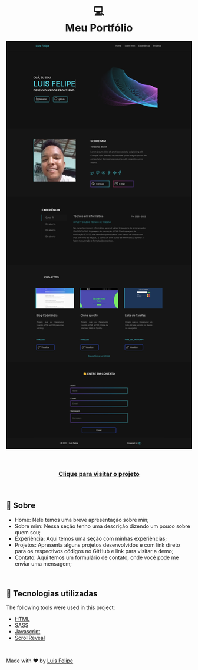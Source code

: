<h1 align="center">
  💻<br>Meu Portfólio
</h1>

<img src="./src/img/localhost-3000.png" width="600" height="auto" alt="img projeto" />

&#xa0;

<h3 align="center"><a href="https://portfolio-seven-silk-44.vercel.app/">Clique para visitar o projeto</a></h3>

<br>

## :dart: Sobre

- Home: Nele temos uma breve apresentação sobre min;
- Sobre mim: Nessa seção tenho uma descrição dizendo um pouco sobre quem sou;
- Experiência: Aqui temos uma seção com minhas experiências;
- Projetos: Apresenta alguns projetos desenvolvidos e com link direto para os respectivos códigos no GitHub e link para visitar a demo;
- Contato: Aqui temos um formulário de contato, onde você pode me enviar uma mensagem;

&#xa0;

## :rocket: Tecnologias utilizadas

The following tools were used in this project:

- [HTML](https://www.w3schools.com/html/html5_intro.asp)
- [SASS](https://sass-lang.com/)
- [Javascript](https://www.w3schools.com/js/js_intro.asp)
- [ScrollReveal](https://scrollrevealjs.org/)

&#xa0;

Made with :heart: by <a href="https://github.com/luisfelipecode" target="_blank">Luis Felipe</a>
